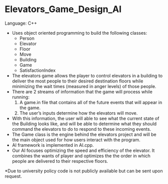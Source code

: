 # Elevators_Game_Design_AI
Language: C++
- Uses object oriented programming to build the following classes:
  - Person
  - Elevator
  - Floor
  - Move
  - Building
  - Game
  - SatisfactionIndex
- The elevators game allows the player to control elevators in a building to deliver the most people to their desired destination floors while minimizing the wait times (measured in anger levels) of those people.
- There are 2 streams of information that the game will process while running:
  1) A game.in file that contains all of the future events that will appear in the game.
  2) The user’s inputs determine how the elevators will move.
- With this information, the user will able to see what the current state of the Building looks like, and will be able to determine what they should command the elevators to do to respond to these incoming events.
- The Game class is the engine behind the elevators project and will be the main object used for how users interact with the program.
- AI framework is implemented in AI.cpp.
- Our AI focuses optimizing the speed and efficiency of the elevator. It combines the wants of player and optimizes the the order in which people are delivered to their respective floors.

*Due to university policy code is not publicly available but can be sent upon request.

